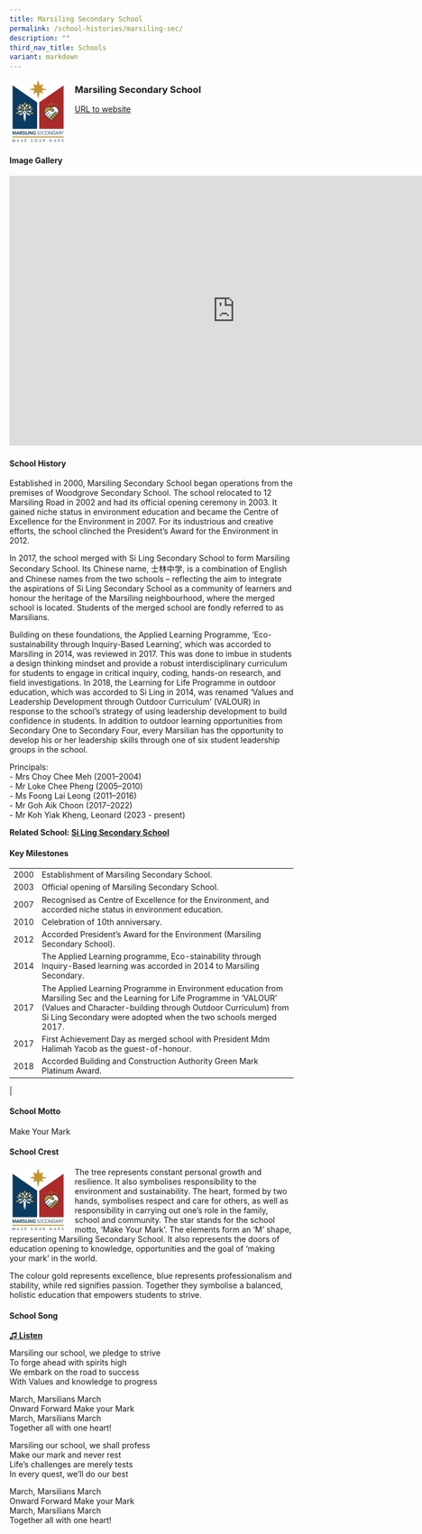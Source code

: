```yaml
---
title: Marsiling Secondary School
permalink: /school-histories/marsiling-sec/
description: ""
third_nav_title: Schools
variant: markdown
---
```

<img align="left" style="width:20%;margin-right:15px;" src="/images/marsilingsec1.jpg">

### **Marsiling Secondary School**
[URL to website](https://marsilingsec.moe.edu.sg/)

<br clear="left">

#### **Image Gallery**
<iframe src="https://docs.google.com/presentation/d/e/2PACX-1vRRKnZn4dXaLyYpaixlpIZcxi6k-Om5uMq5oQqRAzuCTz4NZuimg0gwEVf6VsESKEFIUzgfNVCaFMU7/embed?start=false&amp;loop=true&amp;delayms=5000" frameborder="0" width="800" height="479" allowfullscreen="true"></iframe>


#### **School History**
Established in 2000, Marsiling Secondary School began operations from the premises of Woodgrove Secondary School. The school relocated to 12 Marsiling Road in 2002 and had its official opening ceremony in 2003. It gained niche status in environment education and became the Centre of Excellence for the Environment in 2007. For its industrious and creative efforts, the school clinched the President’s Award for the Environment in 2012.

In 2017, the school merged with Si Ling Secondary School to form Marsiling Secondary School. Its Chinese name, 士林中学, is a combination of English and Chinese names from the two schools – reflecting the aim to integrate the aspirations of Si Ling Secondary School as a community of learners and honour the heritage of the Marsiling neighbourhood, where the merged school is located. Students of the merged school are fondly referred to as Marsilians.

Building on these foundations, the Applied Learning Programme, ‘Eco-sustainability through Inquiry-Based Learning’, which was accorded to Marsiling in 2014, was reviewed in 2017. This was done to imbue in students a design thinking mindset and provide a robust interdisciplinary curriculum for students to engage in critical inquiry, coding, hands-on research, and field investigations. In 2018, the Learning for Life Programme in outdoor education, which was accorded to Si Ling in 2014, was renamed ‘Values and Leadership Development through Outdoor Curriculum’ (VALOUR) in response to the school’s strategy of using leadership development to build confidence in students. In addition to outdoor learning opportunities from Secondary One to Secondary Four, every Marsilian has the opportunity to develop his or her leadership skills through one of six student leadership groups in the school.

Principals:<br>
\- Mrs Choy Chee Meh (2001–2004)<br>
\- Mr Loke Chee Pheng (2005–2010)<br>
\- Ms Foong Lai Leong (2011–2016)<br>
\- Mr Goh Aik Choon (2017–2022) <br>
\- Mr Koh Yiak Kheng, Leonard (2023 - present)

**Related School: [Si Ling Secondary School](/school-histories/si-ling-sec/)**

#### **Key Milestones**

|  |  |
|:---:|---|
| 2000 | Establishment of Marsiling Secondary School. |
| 2003 | Official opening of Marsiling Secondary School. |
| 2007 | Recognised as Centre of Excellence for the Environment, and accorded niche status in environment education. |
| 2010 | Celebration of 10th anniversary. |
| 2012 | Accorded President’s Award for the Environment (Marsiling Secondary School). |
| 2014 | The Applied Learning programme, Eco-stainability through Inquiry-Based learning was accorded in 2014 to Marsiling Secondary. |
| 2017 | The Applied Learning Programme in Environment education from Marsiling Sec and the Learning for Life Programme in ‘VALOUR’ (Values and Character-building through Outdoor Curriculum) from Si Ling Secondary were adopted when the two schools merged 2017. |
| 2017 | First Achievement Day as merged school with President Mdm Halimah Yacob as the guest-of-honour. |
| 2018 | Accorded Building and Construction Authority Green Mark Platinum Award. |
|

#### **School Motto**
Make Your Mark

#### **School Crest**
<img align="left" style="width:20%;margin-right:15px;" src="/images/marsilingsec1.jpg">

The tree&nbsp;represents constant personal growth and resilience. It also symbolises responsibility to the environment and sustainability. The heart, formed by two hands, symbolises respect and care for others, as well as responsibility in carrying out one’s role in the family, school and community. The star stands for the school motto, ‘Make Your Mark’. The elements form an ‘M’ shape, representing Marsiling Secondary School. It also represents the doors of education opening to knowledge, opportunities and the goal of ‘making your mark’ in the world.

The colour gold&nbsp;represents excellence, blue represents professionalism and stability, while red signifies passion. Together they symbolise a balanced, holistic education that empowers students to strive.

#### **School Song**
<a target="\_blank" href="https://drive.google.com/file/d/1dPR1korlh7RT2S5MzU9_5p2CE_2fpaRS/view?usp=share_link">**♫ Listen**</a>

Marsiling our school, we pledge to strive<br>
To forge ahead with spirits high<br>
We embark on the road to success<br>
With Values and knowledge to progress

March, Marsilians March<br>
Onward Forward Make your Mark<br>
March, Marsilians March<br>
Together all with one heart!

Marsiling our school, we shall profess<br>
Make our mark and never rest<br>
Life’s challenges are merely tests<br>
In every quest, we’ll do our best

March, Marsilians March<br>
Onward Forward Make your Mark<br>
March, Marsilians March<br>
Together all with one heart!